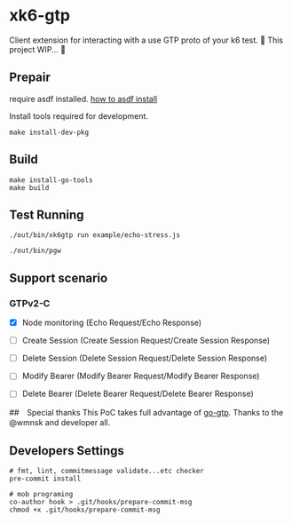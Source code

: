 # xk6-gtp
Client extension for interacting with a use GTP proto of your k6 test.
🚧 This project WIP... 🚧

## Prepair
require asdf installed.
[how to asdf install](https://asdf-vm.com/guide/getting-started.html#_2-download-asdf)

Install tools required for development.
```shell=
make install-dev-pkg
```

## Build
```shell=
make install-go-tools
make build
```

## Test Running
```shell
./out/bin/xk6gtp run example/echo-stress.js

./out/bin/pgw
```

## Support scenario
### GTPv2-C
- [x] Node monitoring (Echo Request/Echo Response)
- [ ] Create Session  (Create Session Request/Create Session Response)
- [ ] Delete Session (Delete Session Request/Delete Session Response)
- [ ] Modify Bearer (Modify Bearer Request/Modify Bearer Response)
- [ ] Delete Bearer (Delete Bearer Request/Delete Bearer Response)


##　Special thanks
This PoC takes full advantage of [go-gtp](https://github.com/wmnsk/go-gtp). Thanks to the @wmnsk and developer all.

## Developers Settings

```shell
# fmt, lint, commitmessage validate...etc checker
pre-commit install

# mob programing
co-author hook > .git/hooks/prepare-commit-msg
chmod +x .git/hooks/prepare-commit-msg
```
